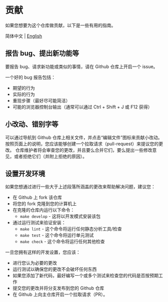 # 贡献

如果您想要为这个仓库做贡献，以下是一些有用的指南。

简体中文 | [English](CONTRIBUTING_EN.md)

## 报告 bug、提出新功能等

要报告 bug、请求新功能或类似的事情，请在 Github 仓库上开启一个 issue。

一个好的 bug 报告包括：

- 期望的行为
- 实际的行为
- 重现步骤（最好尽可能简洁）
- 可能的浏览器控制台输出（通常可以通过 Ctrl + Shift + J 或 F12 获得）

## 小改动、错别字等

可以通过导航到 Github 仓库上相关文件，并点击“编辑文件”图标来贡献小改动。按照页面上的说明，您应该能够创建一个拉取请求（pull-request）来提议您的更改。
仓库维护者将会审查您的更改，并且要么合并它们，要么提出一些修改意见，或者拒绝它们（并附上拒绝的原因）。

## 设置开发环境

如果您想通过进行一些大于上述段落所涵盖的更改来帮助解决问题，建议您：

- 在 Github 上 fork 该仓库
- 将您的 fork 克隆到您的计算机上
- 在克隆的仓库内运行以下命令：
  - `make develop` - 这将以开发模式安装该包
- 通过运行测试来验证安装：
  - `make lint` - 这个命令将运行任何静态分析工具/检查
  - `make test` - 这个命令将运行单元测试
  - `make check` - 这个命令将运行任何其他检查

一旦您拥有这样的开发设置，您应该：

- 进行您认为必要的更改
- 运行测试以确保您的更改不会破坏任何东西
- 如果您添加了新代码，最好编写一个或多个测试来检查您的代码是否按预期工作
- 提交您的更改并将分支发布到您的 Github 仓库
- 在 Github 上向主仓库开启一个拉取请求（PR）。